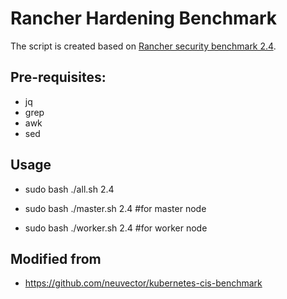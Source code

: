 # Rancher Hardening Benchmark

The script is created based on [Rancher security benchmark 2.4](https://rancher.com/docs/rancher/v2.x/en/security/rancher-2.4/benchmark-2.4/).

## Pre-requisites:
- jq
- grep
- awk
- sed

## Usage

- sudo bash ./all.sh 2.4

- sudo bash ./master.sh 2.4 #for master node

- sudo bash ./worker.sh 2.4 #for worker node

## Modified from
- https://github.com/neuvector/kubernetes-cis-benchmark
